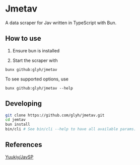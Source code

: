 # Jmetav

A data scraper for Jav written in TypeScript with Bun.

## How to use

1. Ensure bun is installed

2. Start the scraper with

```
bunx github:glyh/jmetav
```

To see supported options, use

```
bunx github:glyh/jmetav --help
```

## Developing 

```sh
git clone https://github.com/glyh/jmetav.git
cd jemtav
bun install
bin/cli # See bin/cli --help to have all available params.
```

## References

[Yuukiy/JavSP](https://github.com/Yuukiy/JavSP)
